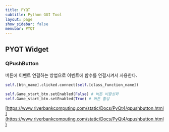 ```yaml
---
title: PYQT
subtitle: Python GUI Tool
layout: page
show_sidebar: false
menubar: PYQT
---
```


## PYQT Widget

### QPushButton

버튼에 이벤트 연결하는 방법으로 이벤트에 함수를 연결시켜서 사용한다.

```python
self.[btn_name].clicked.connect(self.[class_function_name])
```

```python
self.Game_start_btn.setEnabled(False) # 버튼 비활성화
self.Game_start_btn.setEnabled(True) # 버튼 활성
```
[https://www.riverbankcomputing.com/static/Docs/PyQt4/qpushbutton.html](https://www.riverbankcomputing.com/static/Docs/PyQt4/qpushbutton.html)

